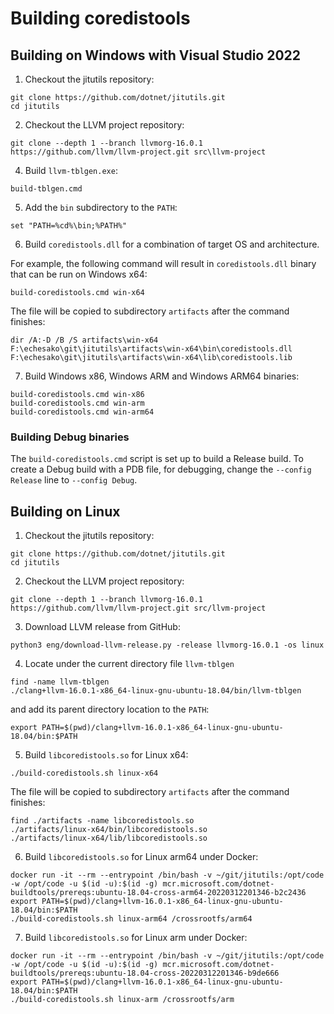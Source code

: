 # Building coredistools

## Building on Windows with Visual Studio 2022

1. Checkout the jitutils repository:
```
git clone https://github.com/dotnet/jitutils.git
cd jitutils
```

2. Checkout the LLVM project repository:
```
git clone --depth 1 --branch llvmorg-16.0.1 https://github.com/llvm/llvm-project.git src\llvm-project
```

4. Build `llvm-tblgen.exe`:
```
build-tblgen.cmd
```

5. Add the `bin` subdirectory to the `PATH`:
```
set "PATH=%cd%\bin;%PATH%"
````

6. Build `coredistools.dll` for a combination of target OS and architecture.

For example, the following command will result in `coredistools.dll` binary that can be run on Windows x64:
```
build-coredistools.cmd win-x64
```

The file will be copied to subdirectory `artifacts` after the command finishes:
```
dir /A:-D /B /S artifacts\win-x64
F:\echesako\git\jitutils\artifacts\win-x64\bin\coredistools.dll
F:\echesako\git\jitutils\artifacts\win-x64\lib\coredistools.lib
```

7. Build Windows x86, Windows ARM and Windows ARM64 binaries:
```
build-coredistools.cmd win-x86
build-coredistools.cmd win-arm
build-coredistools.cmd win-arm64
```

### Building Debug binaries

The `build-coredistools.cmd` script is set up to build a Release build. To create a Debug build with a PDB file,
for debugging, change the `--config Release` line to `--config Debug`.

## Building on Linux

1. Checkout the jitutils repository:
```
git clone https://github.com/dotnet/jitutils.git
cd jitutils
```

2. Checkout the LLVM project repository:
```
git clone --depth 1 --branch llvmorg-16.0.1 https://github.com/llvm/llvm-project.git src/llvm-project
```

3. Download LLVM release from GitHub:

```
python3 eng/download-llvm-release.py -release llvmorg-16.0.1 -os linux
```

4. Locate under the current directory file `llvm-tblgen`
```
find -name llvm-tblgen
./clang+llvm-16.0.1-x86_64-linux-gnu-ubuntu-18.04/bin/llvm-tblgen
```
and add its parent directory location to the `PATH`:

```
export PATH=$(pwd)/clang+llvm-16.0.1-x86_64-linux-gnu-ubuntu-18.04/bin:$PATH
```

5. Build `libcoredistools.so` for Linux x64:
```
./build-coredistools.sh linux-x64
```

The file will be copied to subdirectory `artifacts` after the command finishes:
```
find ./artifacts -name libcoredistools.so
./artifacts/linux-x64/bin/libcoredistools.so
./artifacts/linux-x64/lib/libcoredistools.so
```

6. Build `libcoredistools.so` for Linux arm64 under Docker:

```
docker run -it --rm --entrypoint /bin/bash -v ~/git/jitutils:/opt/code -w /opt/code -u $(id -u):$(id -g) mcr.microsoft.com/dotnet-buildtools/prereqs:ubuntu-18.04-cross-arm64-20220312201346-b2c2436
export PATH=$(pwd)/clang+llvm-16.0.1-x86_64-linux-gnu-ubuntu-18.04/bin:$PATH
./build-coredistools.sh linux-arm64 /crossrootfs/arm64
```

7. Build `libcoredistools.so` for Linux arm under Docker:
```
docker run -it --rm --entrypoint /bin/bash -v ~/git/jitutils:/opt/code -w /opt/code -u $(id -u):$(id -g) mcr.microsoft.com/dotnet-buildtools/prereqs:ubuntu-18.04-cross-20220312201346-b9de666
export PATH=$(pwd)/clang+llvm-16.0.1-x86_64-linux-gnu-ubuntu-18.04/bin:$PATH
./build-coredistools.sh linux-arm /crossrootfs/arm
```

